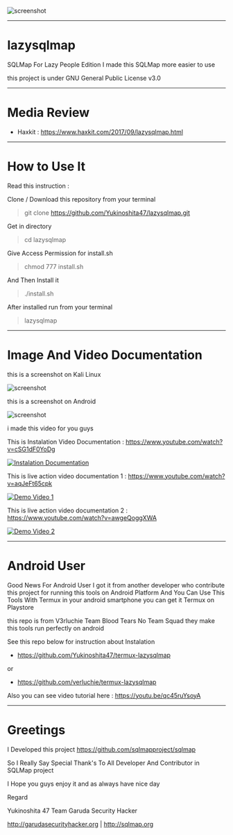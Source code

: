 ![screenshot](https://scontent.fpku3-1.fna.fbcdn.net/v/t1.0-9/21557750_2042741135953712_5078261438831460254_n.jpg?oh=2f97d6a6bd568345cca1076e5eead7c4&oe=5A5ED863)

______________________________________
# lazysqlmap

SQLMap For Lazy People Edition I made this SQLMap more easier to use

this project is under GNU General Public License v3.0

______________________________________
# Media Review

- Haxkit : https://www.haxkit.com/2017/09/lazysqlmap.html
______________________________________
# How to Use It

Read this instruction :

Clone / Download this repository from your terminal

> git clone https://github.com/Yukinoshita47/lazysqlmap.git

Get in directory 

> cd lazysqlmap

Give Access Permission for install.sh

> chmod 777 install.sh

And Then Install it

> ./install.sh

After installed run from your terminal

> lazysqlmap

______________________________________
# Image And Video Documentation

this is a screenshot on Kali Linux

![screenshot](https://2.bp.blogspot.com/-aO-u7o9yaN8/WbugDrf0xkI/AAAAAAAABok/4FahXSb3MSI9Xe2ABOwN514KPJvBhY5gACLcBGAs/s640/Screenshot%2Bfrom%2B2017-09-15%2B16%253A37%253A41.png)


this is a screenshot on Android

![screenshot](https://scontent-sin6-2.xx.fbcdn.net/v/t31.0-0/p480x480/21731631_910735625746940_8174915939289644754_o.jpg?oh=fcd3dbb64b2c31ac4800d737c90151fd&oe=5A5CF8BB)

i made this video for you guys

This is Instalation Video Documentation : https://www.youtube.com/watch?v=cSG1dF0YoDg

[![Instalation Documentation](https://i.ytimg.com/vi/cSG1dF0YoDg/hqdefault.jpg)](https://www.youtube.com/watch?v=cSG1dF0YoDg)

This is live action video documentation 1 : https://www.youtube.com/watch?v=aqJeFt65cpk

[![Demo Video 1](https://i.ytimg.com/vi/aqJeFt65cpk/hqdefault.jpg)](https://www.youtube.com/watch?v=aqJeFt65cpk)

This is live action video documentation 2 : https://www.youtube.com/watch?v=awgeQoggXWA

[![Demo Video 2](https://i.ytimg.com/vi/awgeQoggXWA/hqdefault.jpg)](https://www.youtube.com/watch?v=awgeQoggXWA)

______________________________________
# Android User 

Good News For Android User I got it from another developer who contribute this project for running this tools on Android Platform And You Can Use This Tools With Termux in your android smartphone you can get it Termux on Playstore

this repo is from V3rluchie Team Blood Tears No Team Squad they make this tools run perfectly on android

See this repo below for instruction about Instalation 

 - https://github.com/Yukinoshita47/termux-lazysqlmap
 
 or
 
 - https://github.com/verluchie/termux-lazysqlmap
 
 Also you can see video tutorial here : https://youtu.be/qc45ruYsoyA

______________________________________
# Greetings

I Developed this project https://github.com/sqlmapproject/sqlmap

So I Really Say Special Thank's To All Developer And Contributor in SQLMap project

I Hope you guys enjoy it and as always have nice day

Regard

Yukinoshita 47 Team Garuda Security Hacker

http://garudasecurityhacker.org | http://sqlmap.org
